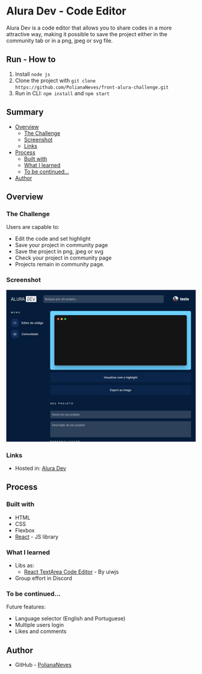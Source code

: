 # Alura Dev - Code Editor

Alura Dev is a code editor that allows you to share codes in a more attractive way, making it possible to save the project either in the community tab or in a png, jpeg or svg file.

## Run - How to

1. Install `node js`
2. Clone the project with `git clone https://github.com/PolianaNeves/front-alura-challenge.git`
3. Run in CLI: `npm install` and `npm start`

## Summary

- [Overview](#overview)
  - [The Challenge](#the-challenge)
  - [Screenshot](#screenshot)
  - [Links](#links)
- [Process](#process)
  - [Built with](#built-with)
  - [What I learned](#what-i-learned)
  - [To be continued...](#to-be-continued)
- [Author](#author)

## Overview

### The Challenge

Users are capable to:

- Edit the code and set highlight
- Save your project in community page
- Save the project in png, jpeg or svg
- Check your project in community page
- Projects remain in community page.

### Screenshot

![](./public/print_home.jpg)

### Links

- Hosted in: [Alura Dev](https://front-alura-challenge.vercel.app/)

## Process

### Built with

- HTML
- CSS
- Flexbox
- [React](https://reactjs.org/) - JS library

### What I learned

- Libs as:
  - [React TextArea Code Editor](https://github.com/uiwjs/react-textarea-code-editor) - By uiwjs
- Group effort in Discord


### To be continued...

Future features:

- Language selector (English and Portuguese)
- Multiple users login
- Likes and comments

## Author

- GitHub - [PolianaNeves](https://github.com/PolianaNeves)